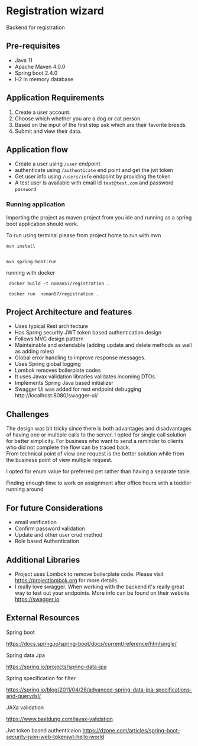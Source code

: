 # Registration wizard
Backend for registration

## Pre-requisites

   * Java 11
   * Apache Maven 4.0.0
   * Spring boot 2.4.0
   * H2 in memory database


## Application Requirements

1. Create a user account.
2. Choose which whether you are a dog or cat person.
3. Based on the input of the first step ask which are their favorite breeds.
4. Submit and view their data.

## Application flow
 * Create a user using ```/user``` endpoint
 * authenticate using ```/authenticate``` end point and get the jwt token
 * Get user info using ```/users/info``` endpoint by providing the token
 * A test user is available with email Id ```test@test.com``` and password ```password```

### Running application

Importing the project as maven project from you  ide 
and running as a spring boot application should work.

To run using terminal please from project home  to run with mvn
```
mvn install
```

```

mvn spring-boot:run
```

running with docker
```
 docker build -t noman57/registration .
```

```
 docker run  noman57/registration .
```

## Project Architecture and features

   * Uses typical Rest architecture 
   * Has Spring security JWT token based authentication design
   * Follows MVC design pattern
   * Maintainable and extendable (adding update and delete methods as well as adding roles)
   * Global error handling  to improve response messages.
   * Uses Spring global logging 
   * Lombok removes boilerplate codes
   * It uses Javax validation libraries validates incoming DTOs.
   * Implements Spring Java based initializer
   * Swagger Ui was added for rest endpoint debugging http://localhost:8080/swagger-ui/
  
## Challenges
The design was bit tricky since there is both advantages and disadvantages of having one or multiple calls to the server.
I opted for single call solution for better simplicity. 
For business who want to send a reminder to clients who did not complete the flow can be traced back.  
From technical point of view one request is the better solution while from the business point of view multiple request.

I opted for enum value for preferred pet rather than having a separate table.


Finding enough time to work on assignment after office hours with a toddler running around 

## For future Considerations 
   * email verification
   * Confirm password validation
   * Update and other user crud method 
   * Role based Authentication


   


## Additional Libraries
   * Project uses Lombok to remove boilerplate code. Please visit https://projectlombok.org for more details.
   * I really love swagger. When working with the backend it's really great way to test out your endpoints. More info can be found on their website https://swagger.io
   
## External Resources

Spring boot 

https://docs.spring.io/spring-boot/docs/current/reference/htmlsingle/

Spring data Jpa 

https://spring.io/projects/spring-data-jpa

Spring specification for filter

https://spring.io/blog/2011/04/26/advanced-spring-data-jpa-specifications-and-querydsl/

JAXa validation

https://www.baeldung.com/javax-validation

Jwt token based authenticaion
https://dzone.com/articles/spring-boot-security-json-web-tokenjwt-hello-world
